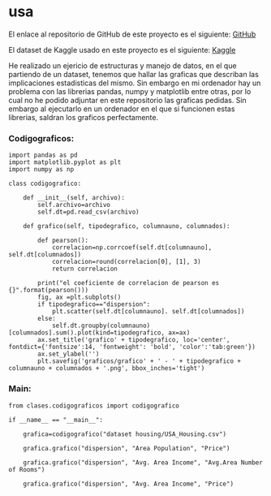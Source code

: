 # usa

El enlace al repositorio de GitHub de este proyecto es el siguiente: [GitHub](https://github.com/jzazooro/usa.git)

El dataset de Kaggle usado en este proyecto es el siguiente: [Kaggle](https://www.kaggle.com/aariyan101/usa-housingcsv)

He realizado un ejericio de estructuras y manejo de datos, en el que partiendo de un dataset, tenemos que hallar las graficas que describan las implicaciones estadisticas del mismo. Sin embargo en mi ordenador hay un problema con las librerias pandas, numpy y matplotlib entre otras, por lo cual no he podido adjuntar en este repositorio las graficas pedidas. Sin embargo al ejecutarlo en un ordenador en el que si funcionen estas librerias, saldran los graficos perfectamente. 

### Codigograficos:

```
import pandas as pd
import matplotlib.pyplot as plt 
import numpy as np 

class codigografico:
    
    def __init__(self, archivo):
        self.archivo=archivo
        self.dt=pd.read_csv(archivo)
    
    def grafico(self, tipodegrafico, columnauno, columnados):
        
        def pearson():
            correlacion=np.corrcoef(self.dt[columnauno], self.dt[columnados])
            correlacion=round(correlacion[0], [1], 3)
            return correlacion
        
        print("el coeficiente de correlacion de pearson es {}".format(pearson()))
        fig, ax =plt.subplots()
        if tipodegrafico=="dispersion":
            plt.scatter(self.dt[columnauno]. self.dt[columnados])
        else:
            self.dt.groupby(columnauno)[columnados].sum().plot(kind=tipodegrafico, ax=ax)
        ax.set_title('grafico' + tipodegrafico, loc='center', fontdict={'fontsize':14, 'fontweight': 'bold', 'color':'tab:green'})
        ax.set_ylabel('')
        plt.savefig('graficos/grafico' + ' - ' + tipodegrafico + columnauno + columnados + '.png', bbox_inches='tight')
```

### Main:

```
from clases.codigograficos import codigografico 

if __name__ == "__main__":
    
    grafica=codigografico("dataset housing/USA_Housing.csv")
    
    grafica.grafico("dispersion", "Area Population", "Price")

    grafica.grafico("dispersion", "Avg. Area Income", "Avg.Area Number of Rooms")

    grafica.grafico("dispersion", "Avg. Area Income", "Price")
```
